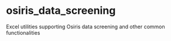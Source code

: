 # osiris_data_screening
 Excel utilities supporting Osiris data screening and other common functionalities
